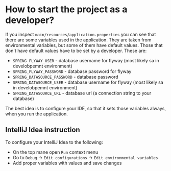 # How to start the project as a developer?

If you inspect `main/resources/application.properties` you can see that there are some variables used in the application. They are taken from environmental variables, but some of them have default values. Those that don't have default values have to be set by a developer. These are:
- `SPRING_FLYWAY_USER` - database username for flyway (most likely sa in develobpemnt environment)
- `SPRING_FLYWAY_PASSWORD` - database password for flyway
- `SPRING_DATASOURCE_PASSWORD` - database password
- `SPRING_DATASOURCE_USER` - database username for flyway (most likely sa in develobpemnt environment)
- `SPRING_DATASOURCE_URL` - database url (a connection string to your database)

The best idea is to configure your IDE, so that it sets those variables always, when you run the application. 

## IntelliJ Idea instruction

To configure your IntelliJ Idea to the following:
- On the top mane open `Run` context menu
- Go to `Debug` -> `Edit configurations` -> `Edit environmental variables`
- Add proper variables with values and save changes
